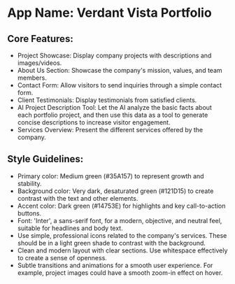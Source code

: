 # **App Name**: Verdant Vista Portfolio

## Core Features:

- Project Showcase: Display company projects with descriptions and images/videos.
- About Us Section: Showcase the company's mission, values, and team members.
- Contact Form: Allow visitors to send inquiries through a simple contact form.
- Client Testimonials: Display testimonials from satisfied clients.
- AI Project Description Tool: Let the AI analyze the basic facts about each portfolio project, and then use this data as a tool to generate concise descriptions to increase visitor engagement.
- Services Overview: Present the different services offered by the company.

## Style Guidelines:

- Primary color: Medium green (#35A157) to represent growth and stability.
- Background color: Very dark, desaturated green (#121D15) to create contrast with the text and other elements.
- Accent color: Dark green (#14753E) for highlights and key call-to-action buttons.
- Font: 'Inter', a sans-serif font, for a modern, objective, and neutral feel, suitable for headlines and body text.
- Use simple, professional icons related to the company's services. These should be in a light green shade to contrast with the background.
- Clean and modern layout with clear sections. Use whitespace effectively to create a sense of openness.
- Subtle transitions and animations for a smooth user experience. For example, project images could have a smooth zoom-in effect on hover.